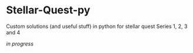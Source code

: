 # Stellar-Quest-py
Custom solutions (and useful stuff) in python for stellar quest Series 1, 2, 3 and 4

*in progress*
